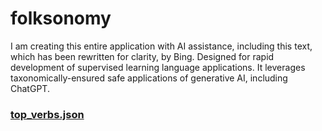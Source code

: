 # folksonomy
I am creating this entire application with AI assistance, including this text, which has been rewritten for clarity, by Bing. Designed for rapid development of supervised learning language applications. It leverages taxonomically-ensured safe applications of generative AI, including ChatGPT. 

### [top_verbs.json](/top_verbs.json)


